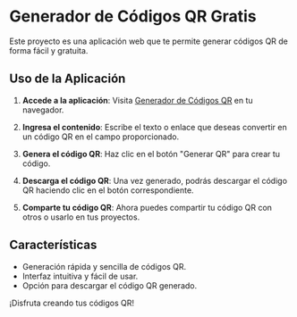 # Generador de Códigos QR Gratis

Este proyecto es una aplicación web que te permite generar códigos QR de forma fácil y gratuita.

## Uso de la Aplicación

1. **Accede a la aplicación**: Visita [Generador de Códigos QR](https://portafolio-leyderl.netlify.app/) en tu navegador.

2. **Ingresa el contenido**: Escribe el texto o enlace que deseas convertir en un código QR en el campo proporcionado.

3. **Genera el código QR**: Haz clic en el botón "Generar QR" para crear tu código.

4. **Descarga el código QR**: Una vez generado, podrás descargar el código QR haciendo clic en el botón correspondiente.

5. **Comparte tu código QR**: Ahora puedes compartir tu código QR con otros o usarlo en tus proyectos.

## Características

- Generación rápida y sencilla de códigos QR.
- Interfaz intuitiva y fácil de usar.
- Opción para descargar el código QR generado.

¡Disfruta creando tus códigos QR!
